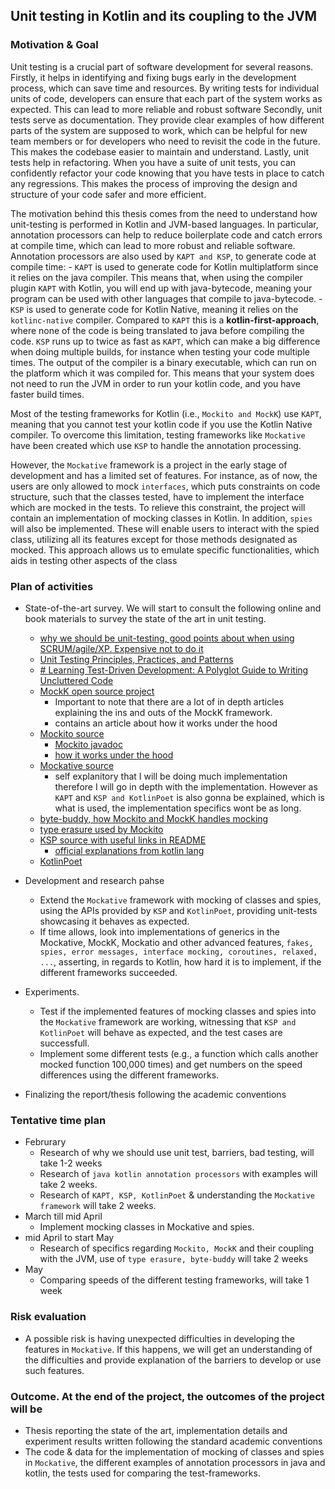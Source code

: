 ## Unit testing in Kotlin and its coupling to the JVM
### Motivation & Goal
Unit testing is a crucial part of software development for several reasons. Firstly, it helps in identifying and fixing bugs early in the development process, which can save time and resources. By writing tests for individual units of code, developers can ensure that each part of the system works as expected. This can lead to more reliable and robust software
Secondly, unit tests serve as documentation. They provide clear examples of how different parts of the system are supposed to work, which can be helpful for new team members or for developers who need to revisit the code in the future. This makes the codebase easier to maintain and understand. Lastly, unit tests help in refactoring. When you have a suite of unit tests, you can confidently refactor your code knowing that you have tests in place to catch any regressions. This makes the process of improving the design and structure of your code safer and more efficient.

The motivation behind this thesis comes from the need to understand how unit-testing is performed in Kotlin and JVM-based languages. In particular, annotation processors can help to reduce boilerplate code and catch errors at compile time, which can lead to more robust and reliable software. Annotation processors are also used by `KAPT and KSP`, to generate code at compile time:
	- `KAPT` is used to generate code for Kotlin multiplatform since it relies on the java compiler. This means that, when using the compiler plugin `KAPT` with Kotlin, you will end up with java-bytecode, meaning your program can be used with other languages that compile to java-bytecode.
	- `KSP` is used to generate code for Kotlin Native, meaning it relies on the `kotlinc-native` compiler. Compared to `KAPT` this is a **kotlin-first-approach**, where none of the code is being translated to java before compiling the code. `KSP` runs up to twice as fast as `KAPT`, which can make a big difference when doing multiple builds, for instance when testing your code multiple times. The output of the compiler is a binary executable, which can run on the platform which it was compiled for. This means that your system does not need to run the JVM in order to run your kotlin code, and you have faster build times.

Most of the testing frameworks for Kotlin (i.e., `Mockito and MockK`) use `KAPT`, meaning that you cannot test your kotlin code if you use the Kotlin Native compiler. To overcome this limitation, testing frameworks like `Mockative` have been created which use `KSP` to handle the annotation processing.

However, the `Mockative` framework is a project in the early stage of development and has a limited set of features. For instance, as of now, the users are only allowed to mock `interfaces`, which puts constraints on code structure, such that the classes tested, have to implement the interface which are mocked in the tests. To relieve this constraint, the project will contain an implementation of mocking classes in Kotlin. In addition, `spies` will also be implemented. These will enable users to interact with the spied class, utilizing all its features except for those methods designated as mocked. This approach allows us to emulate specific functionalities, which aids in testing other aspects of the class

### Plan of activities

* State-of-the-art survey. We will start to consult the following online and book materials to survey the state of the art in unit testing.
	- [why we should be unit-testing, good points about when using SCRUM/agile/XP. Expensive not to do it](https://en.wikipedia.org/wiki/Unit_testing)
	- [Unit Testing Principles, Practices, and Patterns](https://sd.blackball.lv/library/unit_testing_(2020).pdf)
	- [# Learning Test-Driven Development: A Polyglot Guide to Writing Uncluttered Code](https://www.amazon.com/Learning-Test-Driven-Development-Polyglot-Uncluttered/dp/1098106474)
	- [MockK open source project](https://github.com/mockk/mockk)
		- Important to note that there are a lot of in depth articles explaining the ins and outs of the MockK framework.
		- contains an article about how it works under the hood
	- [Mockito source](https://github.com/mockito/mockito)
		- [Mockito javadoc](https://javadoc.io/doc/org.mockito/mockito-core/latest/org/mockito/Mockito.html)
		- [how it works under the hood](https://medium.com/@gorali/how-mockito-works-7d3a2c77da71)
	- [Mockative source](https://github.com/mockative/mockative)
		- self explanitory that I will be doing much implementation therefore I will go in depth with the implementation. However as `KAPT` and `KSP and KotlinPoet` is also gonna be explained, which is what is used, the implementation specifics wont be as long.
	- [byte-buddy, how Mockito and MockK handles mocking](https://github.com/raphw/byte-buddy)
	- [type erasure used by Mockito](https://www.baeldung.com/java-type-erasure)
	- [KSP source with useful links in README](https://github.com/google/ksp/tree/main)
		- [official explanations from kotlin lang](https://kotlinlang.org/docs/ksp-overview.html#supported-libraries)
	- [KotlinPoet](https://square.github.io/kotlinpoet/)

* Development and research pahse
	- Extend the `Mockative` framework with mocking of classes and spies, using the APIs provided by `KSP` and `KotlinPoet`, providing unit-tests showcasing it behaves as expected.
	- If time allows, look into implementations of generics in the Mockative, MockK, Mockatio and other advanced features,  `fakes, spies, error messages, interface mocking, coroutines, relaxed, ...`,  asserting, in regards to Kotlin, how hard it is to implement, if the different frameworks succeeded.

* Experiments.
	- Test if the implemented features of mocking classes and spies into the `Mockative`  framework are working, witnessing that `KSP and KotlinPoet` will behave as expected, and the test cases are successfull.
	- Implement some different tests (e.g., a function which calls another mocked function 100,000 times) and get numbers on the speed differences using the different frameworks.

* Finalizing the report/thesis following the academic conventions

### Tentative time plan

- Februrary
	* Research of why we should use unit test, barriers, bad testing, will take 1-2 weeks
	* Research of `java kotlin annotation processors` with examples will take 2 weeks.
	* Research of `KAPT, KSP, KotlinPoet` & understanding the `Mockative framework` will take 2 weeks.
- March till mid April
	- Implement mocking classes in Mockative and spies.
- mid April to start May
	* Research of specifics regarding `Mockito, MockK` and their coupling with the JVM, use of `type erasure, byte-buddy` will take 2 weeks
- May
	* Comparing speeds of the different testing frameworks, will take 1 week
		
### Risk evaluation
  * A possible risk is having unexpected difficulties in developing the features in `Mockative`.
    If this happens, we will get an understanding of the difficulties and provide explanation of the barriers to develop or use such features.

### Outcome. At the end of the project, the outcomes of the project will be
  * Thesis reporting the state of the art, implementation details and experiment results written following the standard academic conventions 
  * The code & data for the implementation of mocking of classes and spies in `Mockative`, the different examples of annotation processors in java and kotlin, the tests used for comparing the test-frameworks.

